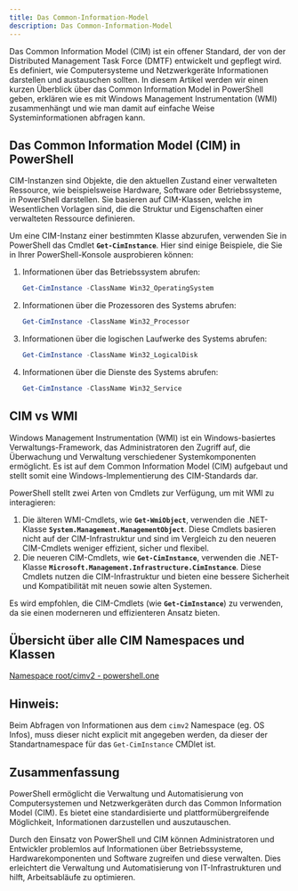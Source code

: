 ```yaml
---
title: Das Common-Information-Model
description: Das Common-Information-Model
---
```


Das Common Information Model (CIM) ist ein offener Standard, der von der Distributed Management Task Force (DMTF) entwickelt und gepflegt wird. Es definiert, wie Computersysteme und Netzwerkgeräte Informationen darstellen und austauschen sollten. In diesem Artikel werden wir einen kurzen Überblick über das Common Information Model in PowerShell geben, erklären wie es mit Windows Management Instrumentation (WMI) zusammenhängt und wie man damit auf einfache Weise Systeminformationen abfragen kann.

## Das Common Information Model (CIM) in PowerShell

CIM-Instanzen sind Objekte, die den aktuellen Zustand einer verwalteten Ressource, wie beispielsweise Hardware, Software oder Betriebssysteme, in PowerShell darstellen. Sie basieren auf CIM-Klassen, welche im Wesentlichen Vorlagen sind, die die Struktur und Eigenschaften einer verwalteten Ressource definieren.

Um eine CIM-Instanz einer bestimmten Klasse abzurufen, verwenden Sie in PowerShell das Cmdlet **`Get-CimInstance`**. Hier sind einige Beispiele, die Sie in Ihrer PowerShell-Konsole ausprobieren können:

1. Informationen über das Betriebssystem abrufen:
    
    ```powershell
    Get-CimInstance -ClassName Win32_OperatingSystem
    ```
    
2. Informationen über die Prozessoren des Systems abrufen:
    
    ```powershell
    Get-CimInstance -ClassName Win32_Processor
    ```
    
3. Informationen über die logischen Laufwerke des Systems abrufen:
    
    ```powershell
    Get-CimInstance -ClassName Win32_LogicalDisk
    ```
    
4. Informationen über die Dienste des Systems abrufen:
    
    ```powershell
    Get-CimInstance -ClassName Win32_Service
    ```
    

## CIM vs WMI

Windows Management Instrumentation (WMI) ist ein Windows-basiertes Verwaltungs-Framework, das Administratoren den Zugriff auf, die Überwachung und Verwaltung verschiedener Systemkomponenten ermöglicht. Es ist auf dem Common Information Model (CIM) aufgebaut und stellt somit eine Windows-Implementierung des CIM-Standards dar.

PowerShell stellt zwei Arten von Cmdlets zur Verfügung, um mit WMI zu interagieren:

1. Die älteren WMI-Cmdlets, wie **`Get-WmiObject`**, verwenden die .NET-Klasse **`System.Management.ManagementObject`**. Diese Cmdlets basieren nicht auf der CIM-Infrastruktur und sind im Vergleich zu den neueren CIM-Cmdlets weniger effizient, sicher und flexibel.
2. Die neueren CIM-Cmdlets, wie **`Get-CimInstance`**, verwenden die .NET-Klasse **`Microsoft.Management.Infrastructure.CimInstance`**. Diese Cmdlets nutzen die CIM-Infrastruktur und bieten eine bessere Sicherheit und Kompatibilität mit neuen sowie alten Systemen.

Es wird empfohlen, die CIM-Cmdlets (wie **`Get-CimInstance`**) zu verwenden, da sie einen moderneren und effizienteren Ansatz bieten.

## Übersicht über alle CIM Namespaces und Klassen

[Namespace root/cimv2 - powershell.one](https://powershell.one/wmi/root/cimv2)

## Hinweis:

Beim Abfragen von Informationen aus dem `cimv2` Namespace (eg. OS Infos), muss dieser nicht explicit mit angegeben werden, da dieser der Standartnamespace für das `Get-CimInstance` CMDlet ist.

## Zusammenfassung

PowerShell ermöglicht die Verwaltung und Automatisierung von Computersystemen und Netzwerkgeräten durch das Common Information Model (CIM). Es bietet eine standardisierte und plattformübergreifende Möglichkeit, Informationen darzustellen und auszutauschen.

Durch den Einsatz von PowerShell und CIM können Administratoren und Entwickler problemlos auf Informationen über Betriebssysteme, Hardwarekomponenten und Software zugreifen und diese verwalten. Dies erleichtert die Verwaltung und Automatisierung von IT-Infrastrukturen und hilft, Arbeitsabläufe zu optimieren.
